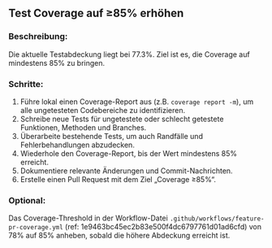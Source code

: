 ## Test Coverage auf ≥85% erhöhen

### Beschreibung:
Die aktuelle Testabdeckung liegt bei 77.3%. Ziel ist es, die Coverage auf mindestens 85% zu bringen.

### Schritte:
1. Führe lokal einen Coverage-Report aus (z.B. `coverage report -m`), um alle ungetesteten Codebereiche zu identifizieren.
2. Schreibe neue Tests für ungetestete oder schlecht getestete Funktionen, Methoden und Branches.
3. Überarbeite bestehende Tests, um auch Randfälle und Fehlerbehandlungen abzudecken.
4. Wiederhole den Coverage-Report, bis der Wert mindestens 85% erreicht.
5. Dokumentiere relevante Änderungen und Commit-Nachrichten.
6. Erstelle einen Pull Request mit dem Ziel „Coverage ≥85%“.

### Optional:
Das Coverage-Threshold in der Workflow-Datei `.github/workflows/feature-pr-coverage.yml` (ref: 1e9463bc45ec2b83e500f4dc6797761d01ad6cfd) von 78% auf 85% anheben, sobald die höhere Abdeckung erreicht ist.